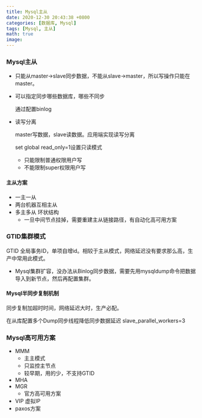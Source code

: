 ```yaml
---
title: Mysql主从
date: 2020-12-30 20:43:38 +0800
categories: [数据库, Mysql]
tags: [Mysql, 主从]
math: true
image: 
---
```


### Mysql主从

- 只能从master->slave同步数据，不能从slave->master，所以写操作只能在master。

- 可以指定同步哪些数据库，哪些不同步

  通过配置binlog

- 读写分离

  master写数据，slave读数据。应用端实现读写分离

  set global read_only=1设置只读模式

  - 只能限制普通权限用户写
  - 不能限制super权限用户写

#### 主从方案

- 一主一从
- 两台机器互相主从
- 多主多从 环状结构
  - 一旦中间节点挂掉，需要重建主从链接路径，有自动化高可用方案

### GTID集群模式

GTID 全局事务ID，单项自增id。相较于主从模式，网络延迟没有要求那么高，生产中常用此模式。

- Mysql集群扩容，没办法从Binlog同步数据，需要先用mysqldump命令把数据导入到新节点，然后再配置集群。

#### Mysql半同步复制机制

同步复制加超时时间，网络延迟大时，生产必配。

在从库配置多个Dump同步线程降低同步数据延迟 slave_parallel_workers=3

### Mysql高可用方案

- MMM
  - 主主模式
  - 只监控主节点
  - 较早期，用的少，不支持GTID
- MHA
- MGR
  - 官方高可用方案
- VIP 虚拟IP
- paxos方案